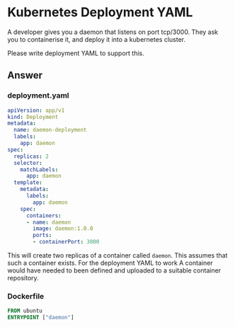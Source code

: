 # Kubernetes Deployment YAML
A developer gives you a daemon that listens on port tcp/3000. They ask you to containerise it, and deploy it into a kubernetes cluster.

Please write deployment YAML to support this.

## Answer

### deployment.yaml

```yaml
apiVersion: app/v1
kind: Deployment
metadata:
  name: daemon-deployment
  labels:
    app: daemon
spec:
  replicas: 2
  selector:
    matchLabels:
      app: daemon
  template:
    metadata:
      labels:
        app: daemon
    spec:
      containers:
      - name: daemon
        image: daemon:1.0.0
        ports:
        - containerPort: 3000
```

This will create two replicas of a container called `daemon`. 
This assumes that such a container exists. For the deployment YAML to work A
container would have needed to been defined and uploaded to a suitable container
repository.

### Dockerfile

```dockerfile
FROM ubuntu
ENTRYPOINT ["daemon"]
```
